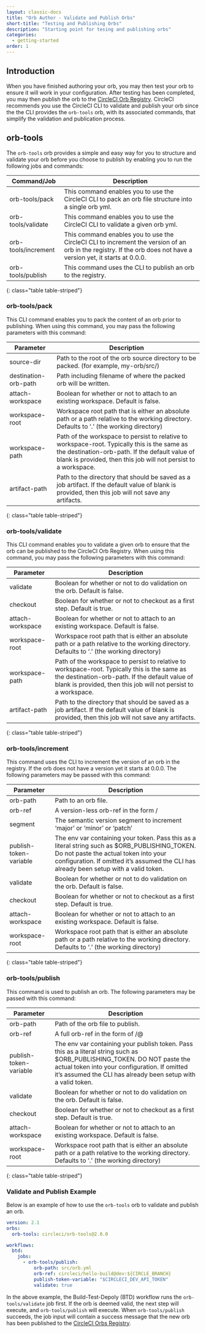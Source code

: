 ```yaml
---
layout: classic-docs
title: "Orb Author - Validate and Publish Orbs"
short-title: "Testing and Publishing Orbs"
description: "Starting point for tesing and publishing orbs"
categories:
  - getting-started
order: 1
---
```


## Introduction

When you have finished authoring your orb, you may then test your orb to ensure it will work in your configuration. After testing has been completed, you may then publish the orb to the [CircleCI Orb Registry](https://circleci.com/orbs/registry/). CircleCI recommends you use the CircleCI CLI to validate and publish your orb since the the CLI provides the `orb-tools` orb, with its associated commands, that simplify the validation and publication process.

## orb-tools

The `orb-tools` orb provides a simple and easy way for you to structure and validate your orb before you choose to publish by enabling you to run the following jobs and commands:

| Command/Job         | Description                                                                                                                                                      |
| ------------------- | ---------------------------------------------------------------------------------------------------------------------------------------------------------------- |
| orb-tools/pack      | This command enables you to use the CircleCI CLI to pack an orb file structure into a single orb yml.                                                            |
| orb-tools/validate  | This command enables you to use the CircleCI CLI to validate a given orb yml.                                                                                    |
| orb-tools/increment | This command enables you to use the CircleCI CLI to increment the version of an orb in the registry. If the orb does not have a version yet, it starts at 0.0.0. |
| orb-tools/publish   | This command uses the CLI to publish an orb to the registry.                                                                                                     |
{: class="table table-striped"}

### orb-tools/pack

This CLI command enables you to pack the content of an orb prior to publishing. When using this command, you may pass the following parameters with this command:

| Parameter            | Description                                                                                                                                                                                                       |
| -------------------- | ----------------------------------------------------------------------------------------------------------------------------------------------------------------------------------------------------------------- |
| source-dir           | Path to the root of the orb source directory to be packed. (for example, my-orb/src/)                                                                                                                             |
| destination-orb-path | Path including filename of where the packed orb will be written.                                                                                                                                                  |
| attach-workspace     | Boolean for whether or not to attach to an existing workspace. Default is false.                                                                                                                                  |
| workspace-root       | Workspace root path that is either an absolute path or a path relative to the working directory. Defaults to ‘.’ (the working directory)                                                                          |
| workspace-path       | Path of the workspace to persist to relative to workspace-root. Typically this is the same as the destination-orb-path. If the default value of blank is provided, then this job will not persist to a workspace. |
| artifact-path        | Path to the directory that should be saved as a job artifact. If the default value of blank is provided, then this job will not save any artifacts.                                                               |
{: class="table table-striped"}

### orb-tools/validate

This CLI command enables you to validate a given orb to ensure that the orb can be published to the CircleCI Orb Registry. When using this command, you may pass the following parameters with this command:

| Parameter        | Description                                                                                                                                                                                                       |
| ---------------- | ----------------------------------------------------------------------------------------------------------------------------------------------------------------------------------------------------------------- |
| validate         | Boolean for whether or not to do validation on the orb. Default is false.                                                                                                                                         |
| checkout         | Boolean for whether or not to checkout as a first step. Default is true.                                                                                                                                          |
| attach-workspace | Boolean for whether or not to attach to an existing workspace. Default is false.                                                                                                                                  |
| workspace-root   | Workspace root path that is either an absolute path or a path relative to the working directory. Defaults to ‘.’ (the working directory)                                                                          |
| workspace-path   | Path of the workspace to persist to relative to workspace-root. Typically this is the same as the destination-orb-path. If the default value of blank is provided, then this job will not persist to a workspace. |
| artifact-path    | Path to the directory that should be saved as a job artifact. If the default value of blank is provided, then this job will not save any artifacts.                                                               |
{: class="table table-striped"}

### orb-tools/increment

This command uses the CLI to increment the version of an orb in the registry. If the orb does not have a version yet it starts at 0.0.0. The following parameters may be passed with this command:

| Parameter              | Description                                                                                                                                                                                                                         |
| ---------------------- | ----------------------------------------------------------------------------------------------------------------------------------------------------------------------------------------------------------------------------------- |
| orb-path               | Path to an orb file.                                                                                                                                                                                                                |
| orb-ref                | A version-less orb-ref in the form /                                                                                                                                                                                                |
| segment                | The semantic version segment to increment ‘major’ or ‘minor’ or ‘patch’                                                                                                                                                             |
| publish-token-variable | The env var containing your token. Pass this as a literal string such as $ORB_PUBLISHING_TOKEN. Do not paste the actual token into your configuration. If omitted it’s assumed the CLI has already been setup with a valid token. |
| validate               | Boolean for whether or not to do validation on the orb. Default is false.                                                                                                                                                           |
| checkout               | Boolean for whether or not to checkout as a first step. Default is true.                                                                                                                                                            |
| attach-workspace       | Boolean for whether or not to attach to an existing workspace. Default is false.                                                                                                                                                    |
| workspace-root         | Workspace root path that is either an absolute path or a path relative to the working directory. Defaults to ‘.’ (the working directory)                                                                                            |
{: class="table table-striped"}

### orb-tools/publish

This command is used to publish an orb. The following parameters may be passed with this command:

| Parameter              | Description                                                                                                                                                                                                                                 |
| ---------------------- | ------------------------------------------------------------------------------------------------------------------------------------------------------------------------------------------------------------------------------------------- |
| orb-path               | Path of the orb file to publish.                                                                                                                                                                                                            |
| orb-ref                | A full orb-ref in the form of /@                                                                                                                                                                                                            |
| publish-token-variable | The env var containing your publish token. Pass this as a literal string such as $ORB_PUBLISHING_TOKEN. DO NOT paste the actual token into your configuration. If omitted it’s assumed the CLI has already been setup with a valid token. |
| validate               | Boolean for whether or not to do validation on the orb. Default is false.                                                                                                                                                                   |
| checkout               | Boolean for whether or not to checkout as a first step. Default is true.                                                                                                                                                                    |
| attach-workspace       | Boolean for whether or not to attach to an existing workspace. Default is false.                                                                                                                                                            |
| workspace-root         | Workspace root path that is either an absolute path or a path relative to the working directory. Defaults to ‘.’ (the working directory)                                                                                                    |
{: class="table table-striped"}

### Validate and Publish Example

Below is an example of how to use the `orb-tools` orb to validate and publish an orb.

```yaml
version: 2.1
orbs:
  orb-tools: circleci/orb-tools@2.0.0

workflows:
  btd:
    jobs:
      - orb-tools/publish:
          orb-path: src/orb.yml
          orb-ref: circleci/hello-build@dev:${CIRCLE_BRANCH}
          publish-token-variable: "$CIRCLECI_DEV_API_TOKEN"
          validate: true
```

In the above example, the Build-Test-Depoly (BTD) workflow runs the `orb-tools/validate` job first. If the orb is deemed valid, the next step will execute, and `orb-tools/publish` will execute. When `orb-tools/publish` succeeds, the job input will contain a success message that the new orb has been published to the [CircleCI Orbs Registry](https://circleci.com/orbs/registry/).
